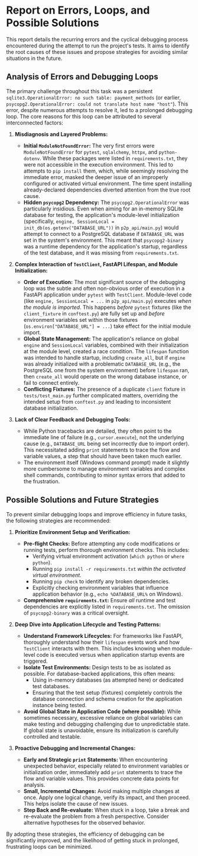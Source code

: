 # Report on Errors, Loops, and Possible Solutions

This report details the recurring errors and the cyclical debugging process encountered during the attempt to run the project's tests. It aims to identify the root causes of these issues and propose strategies for avoiding similar situations in the future.

## Analysis of Errors and Debugging Loops

The primary challenge throughout this task was a persistent `sqlite3.OperationalError: no such table: payment_methods` (or earlier, `psycopg2.OperationalError: could not translate host name "host"`). This error, despite numerous attempts to resolve it, led to a prolonged debugging loop. The core reasons for this loop can be attributed to several interconnected factors:

1.  **Misdiagnosis and Layered Problems:**
    *   **Initial `ModuleNotFoundError`:** The very first errors were `ModuleNotFoundError` for `pytest`, `sqlalchemy`, `httpx`, and `python-dotenv`. While these packages were listed in `requirements.txt`, they were not accessible in the execution environment. This led to attempts to `pip install` them, which, while seemingly resolving the immediate error, masked the deeper issue of an improperly configured or activated virtual environment. The time spent installing already-declared dependencies diverted attention from the true root cause.
    *   **Hidden `psycopg2` Dependency:** The `psycopg2.OperationalError` was particularly insidious. Even when aiming for an in-memory SQLite database for testing, the application's module-level initialization (specifically, `engine, SessionLocal = init_db(os.getenv("DATABASE_URL"))` in `p2p_api/main.py`) would attempt to connect to a PostgreSQL database if `DATABASE_URL` was set in the system's environment. This meant that `psycopg2-binary` was a runtime dependency for the application's startup, regardless of the test database, and it was missing from `requirements.txt`.

2.  **Complex Interaction of `TestClient`, FastAPI Lifespan, and Module Initialization:**
    *   **Order of Execution:** The most significant source of the debugging loop was the subtle and often non-obvious order of execution in a FastAPI application under `pytest` with `TestClient`. Module-level code (like `engine, SessionLocal = ...` in `p2p_api/main.py`) executes *when the module is imported*. This happens *before* `pytest` fixtures (like the `client_fixture` in `conftest.py`) are fully set up and *before* environment variables set within those fixtures (`os.environ["DATABASE_URL"] = ...`) take effect for the initial module import.
    *   **Global State Management:** The application's reliance on global `engine` and `SessionLocal` variables, combined with their initialization at the module level, created a race condition. The `lifespan` function was intended to handle startup, including `create_all`, but if `engine` was already initialized with a problematic `DATABASE_URL` (e.g., the PostgreSQL one from the system environment) before `lifespan` ran, then `create_all` would operate on the wrong database instance, or fail to connect entirely.
    *   **Conflicting Fixtures:** The presence of a duplicate `client` fixture in `tests/test_main.py` further complicated matters, overriding the intended setup from `conftest.py` and leading to inconsistent database initialization.

3.  **Lack of Clear Feedback and Debugging Tools:**
    *   While Python tracebacks are detailed, they often point to the immediate line of failure (e.g., `cursor.execute`), not the underlying cause (e.g., `DATABASE_URL` being set incorrectly due to import order). This necessitated adding `print` statements to trace the flow and variable values, a step that should have been taken much earlier.
    *   The environment itself (Windows command prompt) made it slightly more cumbersome to manage environment variables and complex shell commands, contributing to minor syntax errors that added to the frustration.

## Possible Solutions and Future Strategies

To prevent similar debugging loops and improve efficiency in future tasks, the following strategies are recommended:

1.  **Prioritize Environment Setup and Verification:**
    *   **Pre-flight Checks:** Before attempting any code modifications or running tests, perform thorough environment checks. This includes:
        *   Verifying virtual environment activation (`which python` or `where python`).
        *   Running `pip install -r requirements.txt` *within the activated virtual environment*.
        *   Running `pip check` to identify any broken dependencies.
        *   Explicitly checking environment variables that influence application behavior (e.g., `echo %DATABASE_URL%` on Windows).
    *   **Comprehensive `requirements.txt`:** Ensure *all* runtime and test dependencies are explicitly listed in `requirements.txt`. The omission of `psycopg2-binary` was a critical oversight.

2.  **Deep Dive into Application Lifecycle and Testing Patterns:**
    *   **Understand Framework Lifecycles:** For frameworks like FastAPI, thoroughly understand how their `lifespan` events work and how `TestClient` interacts with them. This includes knowing when module-level code is executed versus when application startup events are triggered.
    *   **Isolate Test Environments:** Design tests to be as isolated as possible. For database-backed applications, this often means:
        *   Using in-memory databases (as attempted here) or dedicated test databases.
        *   Ensuring that the test setup (fixtures) completely controls the database connection and schema creation for the application instance being tested.
    *   **Avoid Global State in Application Code (where possible):** While sometimes necessary, excessive reliance on global variables can make testing and debugging challenging due to unpredictable state. If global state is unavoidable, ensure its initialization is carefully controlled and testable.

3.  **Proactive Debugging and Incremental Changes:**
    *   **Early and Strategic `print` Statements:** When encountering unexpected behavior, especially related to environment variables or initialization order, immediately add `print` statements to trace the flow and variable values. This provides concrete data points for analysis.
    *   **Small, Incremental Changes:** Avoid making multiple changes at once. Apply one logical change, verify its impact, and then proceed. This helps isolate the cause of new issues.
    *   **Step Back and Re-evaluate:** When stuck in a loop, take a break and re-evaluate the problem from a fresh perspective. Consider alternative hypotheses for the observed behavior.

By adopting these strategies, the efficiency of debugging can be significantly improved, and the likelihood of getting stuck in prolonged, frustrating loops can be minimized.